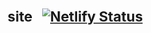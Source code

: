 # site &nbsp; [![Netlify Status](https://api.netlify.com/api/v1/badges/04d9616c-b6a6-42a3-9c63-4ecdd6a3a1dd/deploy-status)](https://app.netlify.com/sites/cxss/deploys)
